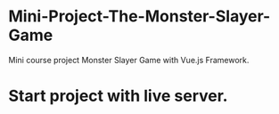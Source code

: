 # Mini-Project-The-Monster-Slayer-Game
Mini course project Monster Slayer Game with Vue.js Framework.

<h1>Start project with live server.</h1>

